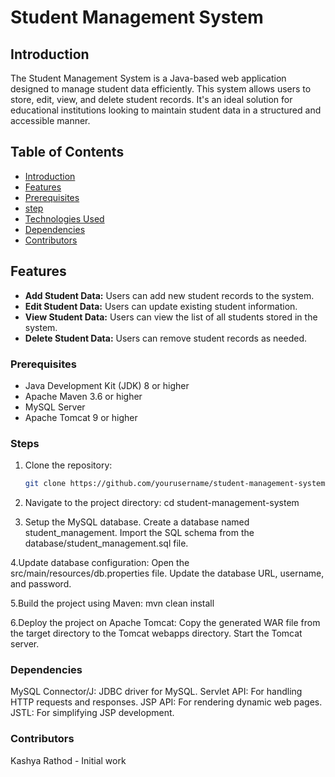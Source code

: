 # Student Management System

## Introduction

The Student Management System is a Java-based web application designed to manage student data efficiently. This system allows users to store, edit, view, and delete student records. It's an ideal solution for educational institutions looking to maintain student data in a structured and accessible manner.

## Table of Contents

- [Introduction](#introduction)
- [Features](#features)
- [Prerequisites](#Prerequisites)
- [step](#step)
- [Technologies Used](#technologies-used)
- [Dependencies](#dependencies)
- [Contributors](#contributors)

## Features

- **Add Student Data:** Users can add new student records to the system.
- **Edit Student Data:** Users can update existing student information.
- **View Student Data:** Users can view the list of all students stored in the system.
- **Delete Student Data:** Users can remove student records as needed.

### Prerequisites

- Java Development Kit (JDK) 8 or higher
- Apache Maven 3.6 or higher
- MySQL Server
- Apache Tomcat 9 or higher

### Steps

1. Clone the repository:
   ```bash
   git clone https://github.com/yourusername/student-management-system.git
   
2. Navigate to the project directory:
     cd student-management-system
   
3. Setup the MySQL database.
      Create a database named student_management.
      Import the SQL schema from the database/student_management.sql file.
   
4.Update database configuration:
      Open the src/main/resources/db.properties file.
      Update the database URL, username, and password.

5.Build the project using Maven: mvn clean install

6.Deploy the project on Apache Tomcat:
      Copy the generated WAR file from the target directory to the Tomcat webapps directory.
      Start the Tomcat server.

### Dependencies
  MySQL Connector/J: JDBC driver for MySQL.
  Servlet API: For handling HTTP requests and responses.
  JSP API: For rendering dynamic web pages.
  JSTL: For simplifying JSP development.

### Contributors
Kashya Rathod - Initial work


